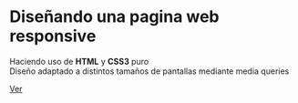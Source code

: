 # Diseñando una pagina web responsive  

Haciendo uso de __HTML__ y __CSS3__ puro  
Diseño adaptado a distintos tamaños de pantallas mediante media queries

[Ver](https://maru10h.github.io/Portfolio-Ada-agosto/)
